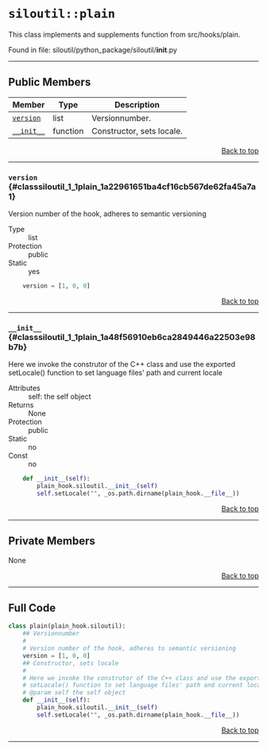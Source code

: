 # `siloutil::plain`
This class implements and supplements function from <nobr>src/hooks/plain</nobr>. 

Found in file: <nobr>siloutil/python\_package/siloutil/__init__.py</nobr>

---
## Public Members

Member | Type | Description
-------|------|------------
[`version`](#classsiloutil_1_1plain_1a22961651ba4cf16cb567de62fa45a7a1)|list|Versionnumber. 
[`__init__`](#classsiloutil_1_1plain_1a48f56910eb6ca2849446a22503e98b7b)| function |Constructor, sets locale. 

<div style="text-align: right"><a href="#top">Back to top</a></div>

---
### `version` {#classsiloutil_1_1plain_1a22961651ba4cf16cb567de62fa45a7a1}
Version number of the hook, adheres to semantic versioning 
<dl>
	<dt>Type</dt><dd>list</dd>
	<dt>Protection</dt><dd>public</dd>
	<dt>Static</dt><dd>yes</dd>
</dl>

```python
	version = [1, 0, 0]
```
<p/><div style="text-align: right"><a href="#top">Back to top</a></div>

---
### `__init__` {#classsiloutil_1_1plain_1a48f56910eb6ca2849446a22503e98b7b}
Here we invoke the construtor of the C++ class and use the exported setLocale() function to set language files' path and current locale 
<dl>
	<dt>Attributes</dt>
	<dd>self: the self object </dd>
	<dt>Returns</dt><dd>None</dd>
	<dt>Protection</dt><dd>public</dd>
	<dt>Static</dt><dd>no</dd>
	<dt>Const</dt><dd>no</dd>
</dl>

```python
	def __init__(self):
		plain_hook.siloutil.__init__(self)
		self.setLocale("", _os.path.dirname(plain_hook.__file__))
```
<p/><div style="text-align: right"><a href="#top">Back to top</a></div>

---
## Private Members
None

<div style="text-align: right"><a href="#top">Back to top</a></div>

---
## Full Code
```python
class plain(plain_hook.siloutil):
	## Versionnumber
	#
	# Version number of the hook, adheres to semantic versioning
	version = [1, 0, 0]
	## Constructor, sets locale
	#
	# Here we invoke the construtor of the C++ class and use the exported
	# setLocale() function to set language files' path and current locale
	# @param self the self object
	def __init__(self):
		plain_hook.siloutil.__init__(self)
		self.setLocale("", _os.path.dirname(plain_hook.__file__))
```
<p/><div style="text-align: right"><a href="#top">Back to top</a></div>

---
